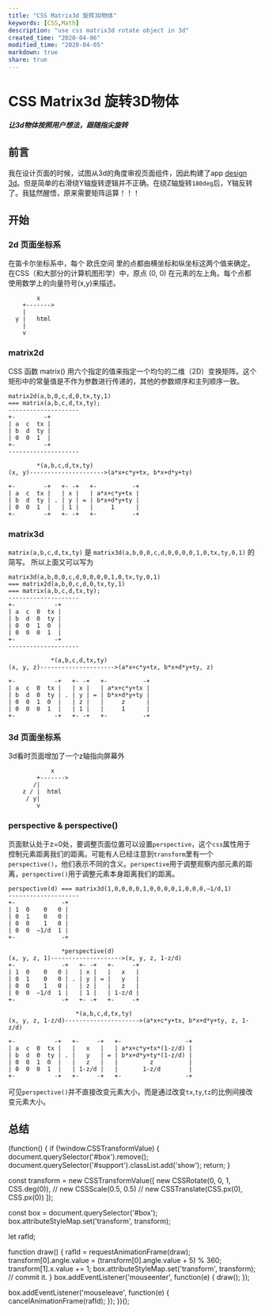 ```yaml
---
title: "CSS Matrix3d 旋转3D物体"
keywords: [CSS,Math]
description: "use css matrix3d rotate object in 3d"
created_time: "2020-04-06"
modified_time: "2020-04-05"
markdown: true
share: true
---
```


# CSS Matrix3d 旋转3D物体
***让3d物体按照用户想法，跟随指尖旋转***

## 前言
我在设计页面的时候，试图从3d的角度审视页面组件，因此构建了app [design 3d](/apps/design)。但是简单的右滑绕Y轴旋转逻辑并不正确。在绕Z轴旋转`180deg`后，Y轴反转了。我猛然醒悟，原来需要矩阵运算！！！
## 开始
### 2d 页面坐标系
在笛卡尔坐标系中，每个 欧氏空间 里的点都由横坐标和纵坐标这两个值来确定。 在CSS（和大部分的计算机图形学）中，原点 (0, 0) 在元素的左上角。每个点都使用数学上的向量符号(x,y)来描述。
```
        x
    +------->
    | 
  y |   html
    |
    v
```
### matrix2d
CSS 函数 matrix() 用六个指定的值来指定一个均匀的二维（2D）变换矩阵。这个矩形中的常量值是不作为参数进行传递的，其他的参数顺序和主列顺序一致。
```
matrix2d(a,b,0,c,d,0,tx,ty,1)
=== matrix(a,b,c,d,tx,ty);
--------------------
+-        -+
| a  c  tx |
| b  d  ty |
| 0  0  1  |
+-        -+
--------------------

        *(a,b,c,d,tx,ty)
(x, y)--------------------->(a*x+c*y+tx, b*x+d*y+ty)

+-        -+   +- -+   +-          -+
| a  c  tx |   | x |   | a*x+c*y+tx |
| b  d  ty | . | y | = | b*x+d*y+ty |
| 0  0  1  |   | 1 |   |     1      |
+-        -+   +- -+   +-          -+
```
### matrix3d
`matrix(a,b,c,d,tx,ty)` 是 `matrix3d(a,b,0,0,c,d,0,0,0,0,1,0,tx,ty,0,1)` 的简写。
所以上面又可以写为
```
matrix3d(a,b,0,0,c,d,0,0,0,0,1,0,tx,ty,0,1)
=== matrix2d(a,b,0,c,d,0,tx,ty,1)
=== matrix(a,b,c,d,tx,ty);
--------------------
+-           -+
| a  c  0  tx |
| b  d  0  ty |
| 0  0  1  0  |
| 0  0  0  1  |
+-           -+   
--------------------

            *(a,b,c,d,tx,ty)
(x, y, z)--------------------->(a*x+c*y+tx, b*x+d*y+ty, z)

+-           -+   +- -+   +-          -+
| a  c  0  tx |   | x |   | a*x+c*y+tx |
| b  d  0  ty | . | y | = | b*x+d*y+ty |
| 0  0  1  0  |   | z |   |     z      |
| 0  0  0  1  |   | 1 |   |     1      |
+-           -+   +- -+   +-          -+
```
### 3d 页面坐标系
3d看时页面增加了一个z轴指向屏幕外
```
            x
        +------->
       /|
    z / |  html
     / y|
        v
```
### perspective & perspective()
页面默认处于z=0处，要调整页面位置可以设置`perspective`，这个`css`属性用于控制元素距离我们的距离。可能有人已经注意到`transform`里有一个`perspective()`，他们表示不同的含义。`perspective`用于调整观察内部元素的距离，`perspective()`用于调整元素本身距离我们的距离。
```
perspective(d) === matrix3d(1,0,0,0,0,1,0,0,0,0,1,0,0,0,−1/d,1)
--------------------
+-             -+
| 1  0    0   0 |
| 0  1    0   0 |
| 0  0    1   0 |
| 0  0  −1/d  1 |
+-             -+ 

               *perspective(d)
(x, y, z, 1)-------------------->(x, y, z, 1-z/d)
+-             -+   +- -+   +-     -+
| 1  0    0   0 |   | x |   |   x   |
| 0  1    0   0 | . | y | = |   y   |
| 0  0    1   0 |   | z |   |   z   |
| 0  0  −1/d  1 |   | 1 |   | 1-z/d |
+-             -+   +- -+   +-     -+

                   *(a,b,c,d,tx,ty)
(x, y, z, 1-z/d)--------------------->(a*x+c*y+tx, b*x+d*y+ty, z, 1-z/d)

+-           -+   +-     -+   +-                  -+
| a  c  0  tx |   |   x   |   | a*x+c*y+tx*(1-z/d) |
| b  d  0  ty | . |   y   | = | b*x+d*y+ty*(1-z/d) |
| 0  0  1  0  |   |   z   |   |         z          |
| 0  0  0  1  |   | 1-z/d |   |       1-z/d        |
+-           -+   +-     -+   +-                  -+
```
可见`perspective()`并不直接改变元素大小，而是通过改变`tx`,`ty`,`tz`的比例间接改变元素大小。
#### 
## 总结
(function() {
if (!window.CSSTransformValue) {
  document.querySelector('#box').remove();
  document.querySelector('#support').classList.add('show');
  return;
}

const transform = new CSSTransformValue([
  new CSSRotate(0, 0, 1, CSS.deg(0)),
  // new CSSScale(0.5, 0.5)
  // new CSSTranslate(CSS.px(0), CSS.px(0))
]);

const box = document.querySelector('#box');
box.attributeStyleMap.set('transform', transform);

let rafId;

function draw() {
  rafId = requestAnimationFrame(draw);
  transform[0].angle.value = (transform[0].angle.value + 5) % 360;
  transform[1].x.value += 1;
  box.attributeStyleMap.set('transform', transform); // commit it.
}
box.addEventListener('mouseenter', function(e) {
  draw();
});

box.addEventListener('mouseleave', function(e) {
  cancelAnimationFrame(rafId);
});
})();
